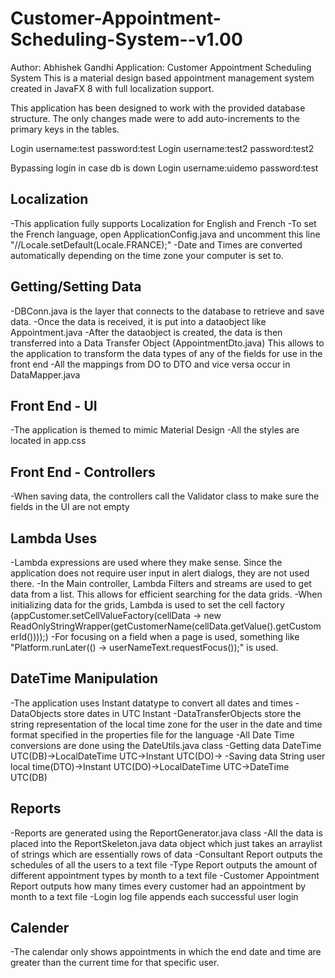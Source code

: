 # Customer-Appointment-Scheduling-System--v1.00
Author: Abhishek Gandhi
Application: Customer Appointment Scheduling System
This is a material design based appointment management system created in JavaFX 8 with full localization support.

This application has been designed to work with the provided database structure.
The only changes made were to add auto-increments to the primary keys in the tables.

Login username:test password:test
Login username:test2 password:test2

Bypassing login in case db is down
Login username:uidemo password:test 

Localization
---------------------------------
-This application fully supports Localization for English and French
-To set the French language, open ApplicationConfig.java and uncomment this line "//Locale.setDefault(Locale.FRANCE);"
-Date and Times are converted automatically depending on the time zone your computer is set to.

Getting/Setting Data
---------------------------------
-DBConn.java is the layer that connects to the database to retrieve and save data.
-Once the data is received, it is put into a dataobject like Appointment.java
-After the dataobject is created, the data is then transferred into a Data Transfer Object (AppointmentDto.java)
	This allows to the application to transform the data types of any of the fields for use in the front end
-All the mappings from DO to DTO and vice versa occur in DataMapper.java

Front End - UI
---------------------------------
-The application is themed to mimic Material Design
-All the styles are located in app.css

Front End - Controllers
---------------------------------
-When saving data, the controllers call the Validator class to make sure the fields in the UI are not empty

Lambda Uses
---------------------------------
-Lambda expressions are used where they make sense. Since the application does not require user input in alert dialogs, they are not used there.
-In the Main controller, Lambda Filters and streams are used to get data from a list. This allows for efficient searching for the data grids.
	-When initializing data for the grids, Lambda is used to set the cell factory (appCustomer.setCellValueFactory(cellData -> new ReadOnlyStringWrapper(getCustomerName(cellData.getValue().getCustomerId())));)
-For focusing on a field when a page is used, something like "Platform.runLater(() -> userNameText.requestFocus());" is used.	

DateTime Manipulation
---------------------------------
-The application uses Instant datatype to convert all dates and times
-DataObjects store dates in UTC Instant
-DataTransferObjects store the string representation of the local time zone for the user in the date and time format specified in the properties file for the language
-All Date Time conversions are done using the DateUtils.java class
-Getting data
	DateTime UTC(DB)->LocalDateTime UTC->Instant UTC(DO)->
-Saving data
	String user local time(DTO)->Instant UTC(DO)->LocalDateTime UTC->DateTime UTC(DB)	
	
Reports
---------------------------------
-Reports are generated using the ReportGenerator.java class 
-All the data is placed into the ReportSkeleton.java data object which just takes an arraylist of strings which are essentially rows of data
-Consultant Report outputs the schedules of all the users to a text file
-Type Report outputs the amount of different appointment types by month to a text file
-Customer Appointment Report outputs how many times every customer had an appointment by month to a text file
-Login log file appends each successful user login

Calender  
---------------------------------
-The calendar only shows appointments in which the end date and time are greater than the current time for that specific user. 
